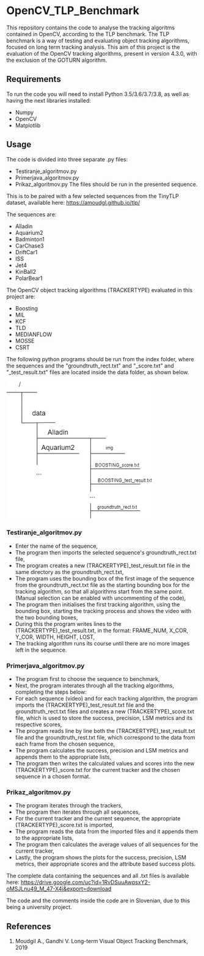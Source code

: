 # OpenCV_TLP_Benchmark
This repository contains the code to analyse the tracking algoritms contained in OpenCV, according to the TLP benchmark. The TLP benchmark is a way of testing and evaluating object tracking algorithms, focused on long term tracking analysis. This aim of this project is the evaluation of the OpenCV tracking algorithms, present in version 4.3.0, with the exclusion of the GOTURN algorithm. 

## Requirements

To run the code you will need to install Python 3.5/3.6/3.7/3.8, as well as having the next libraries installed:
- Numpy
- OpenCV
- Matplotlib

## Usage

The code is divided into three separate .py files: 
  - Testiranje_algoritmov.py
  - Primerjava_algoritmov.py
  - Prikaz_algoritmov.py
The files should be run in the presented sequence.

This is to be paired with a few selected sequences from the TinyTLP dataset, available here: https://amoudgl.github.io/tlp/

The sequences are:
  - Alladin
  - Aquarium2
  - Badminton1
  - CarChase3
  - DriftCar1
  - ISS
  - Jet4
  - KinBall2
  - PolarBear1
 
The OpenCV object tracking algorithms (TRACKERTYPE) evaluated in this project are:
  - Boosting
  - MIL
  - KCF
  - TLD
  - MEDIANFLOW
  - MOSSE
  - CSRT
  
 
The following python programs should be run from the index folder, where the sequences and the "groundtruth_rect.txt" and "_score.txt" and "_test_result.txt" files are located inside the data folder, as shown below.
 
 ![](images/File_Directory_Diagram.png)
 
### Testiranje_algoritmov.py

  - Enter the name of the sequence,
  - The program then imports the selected sequence's groundtruth_rect.txt file,
  - The program creates a new (TRACKERTYPE)_test_result.txt file in the same directory as the groundtruth_rect.txt,
  - The program uses the bounding box of the first image of the sequence from the groundtruth_rect.txt file as the starting bounding box     for the tracking algorithm, so that all algorithms start from the same point. (Manual selection can be enabled with                     uncommenting of the code),
  - The program then initialises the first tracking algorithm, using the bounding box, starting the tracking process and shows the video     with the two bounding boxes,
  - During this the program writes lines to the (TRACKERTYPE)_test_result.txt, in the format: FRAME_NUM, X_COR, Y_COR, WIDTH, HEIGHT,       LOST,
  - The tracking algorithm runs its course until there are no more images left in the sequence.
  
 ### Primerjava_algoritmov.py
 
  - The program first to choose the sequence to benchmark,
  - Next, the program interates through all the tracking algorithms, completing the steps below:
  - For each sequence (video) and for each tracking algorithm, the program imports the (TRACKERTYPE)_test_result.txt file and the           groundtruth_rect.txt files and creates a new (TRACKERTYPE)_score.txt file, which is used to store the success, precision, LSM           metrics and its respective scores,
  - The program reads line by line both the (TRACKERTYPE)_test_result.txt file and the groundtruth_rest.txt file, which correspond to       the data from each frame from the chosen sequence,
  - The program calculates the success, precision and LSM metrics and appends them to the appropriate lists,
  - The program then writes the calculated values and scores into the new (TRACKERTYPE)_score.txt for the current tracker and the chosen     sequence in a chosen format.
  
  ### Prikaz_algoritmov.py

  - The program iterates through the trackers,
  - The program then iterates through all sequences,
  - For the current tracker and the current sequence, the appropriate (TRACKERTYPE)_score.txt is imported,
  - The program reads the data from the imported files and it appends them to the appropriate lists,
  - The program then calculates the average values of all sequences for the current tracker,
  - Lastly, the program shows the plots for the success, precision, LSM metrics, their appropriate scores and the attribute based           success plots.

The complete data containing the sequences and all .txt files is available here: https://drive.google.com/uc?id=1RvDSuuAwpsxY2-oMSJLnu49_M_47-X4i&export=download

The code and the comments inside the code are in Slovenian, due to this being a university project.

## References

1. Moudgil A., Gandhi V. Long-term Visual Object Tracking Benchmark, 2019
